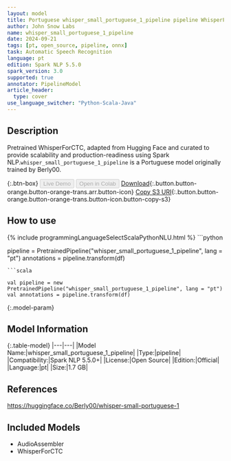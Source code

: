 ```yaml
---
layout: model
title: Portuguese whisper_small_portuguese_1_pipeline pipeline WhisperForCTC from Berly00
author: John Snow Labs
name: whisper_small_portuguese_1_pipeline
date: 2024-09-21
tags: [pt, open_source, pipeline, onnx]
task: Automatic Speech Recognition
language: pt
edition: Spark NLP 5.5.0
spark_version: 3.0
supported: true
annotator: PipelineModel
article_header:
  type: cover
use_language_switcher: "Python-Scala-Java"
---
```


## Description

Pretrained WhisperForCTC, adapted from Hugging Face and curated to provide scalability and production-readiness using Spark NLP.`whisper_small_portuguese_1_pipeline` is a Portuguese model originally trained by Berly00.

{:.btn-box}
<button class="button button-orange" disabled>Live Demo</button>
<button class="button button-orange" disabled>Open in Colab</button>
[Download](https://s3.amazonaws.com/auxdata.johnsnowlabs.com/public/models/whisper_small_portuguese_1_pipeline_pt_5.5.0_3.0_1726939156825.zip){:.button.button-orange.button-orange-trans.arr.button-icon}
[Copy S3 URI](s3://auxdata.johnsnowlabs.com/public/models/whisper_small_portuguese_1_pipeline_pt_5.5.0_3.0_1726939156825.zip){:.button.button-orange.button-orange-trans.button-icon.button-copy-s3}

## How to use



<div class="tabs-box" markdown="1">
{% include programmingLanguageSelectScalaPythonNLU.html %}
```python

pipeline = PretrainedPipeline("whisper_small_portuguese_1_pipeline", lang = "pt")
annotations =  pipeline.transform(df)   

```
```scala

val pipeline = new PretrainedPipeline("whisper_small_portuguese_1_pipeline", lang = "pt")
val annotations = pipeline.transform(df)

```
</div>

{:.model-param}
## Model Information

{:.table-model}
|---|---|
|Model Name:|whisper_small_portuguese_1_pipeline|
|Type:|pipeline|
|Compatibility:|Spark NLP 5.5.0+|
|License:|Open Source|
|Edition:|Official|
|Language:|pt|
|Size:|1.7 GB|

## References

https://huggingface.co/Berly00/whisper-small-portuguese-1

## Included Models

- AudioAssembler
- WhisperForCTC